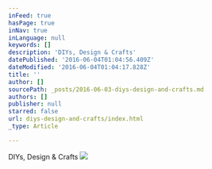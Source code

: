 ```yaml
---
inFeed: true
hasPage: true
inNav: true
inLanguage: null
keywords: []
description: 'DIYs, Design & Crafts'
datePublished: '2016-06-04T01:04:56.409Z'
dateModified: '2016-06-04T01:04:17.828Z'
title: ''
author: []
sourcePath: _posts/2016-06-03-diys-design-and-crafts.md
authors: []
publisher: null
starred: false
url: diys-design-and-crafts/index.html
_type: Article

---
```

DIYs, Design & Crafts
![](https://the-grid-user-content.s3-us-west-2.amazonaws.com/32c3666b-742b-44fd-b79f-eee9e4732597.jpg)